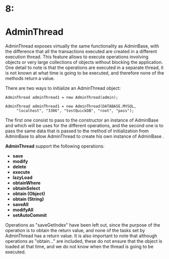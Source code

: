 # 8: #
# AdminThread #
AdminThread exposes virtually the same functionality as AdminBase, with the difference that all the transactions executed are created in a different execution thread. This feature allows to execute operations involving objects or very large collections of objects without blocking the application. One detail to note is that the operations are executed in a separate thread, it is not known at what time is going to be executed, and therefore none of the methods return a value.

There are two ways to initialize an AdminThread object:

```
AdminThread adminThread1 = new AdminThread(admin);

AdminThread adminThread1 = new AdminThread(DATABASE.MYSQL,
     "localhost", "3306", "testQuickDB", "root", "pass");
```

The first one consist to pass to the constructor an instance of AdminBase and which will be uses for the different operations, and the second one is to pass the same data that is passed to the method of initialization from AdminBase to allow AdminThread to create his own instance of AdminBase .

**AdminThread** support the following operations:

  * **save**
  * **modify**
  * **delete**
  * **execute**
  * **lazyLoad**
  * **obtainWhere**
  * **obtainSelect**
  * **obtain (Object)**
  * **obtain (String)**
  * **saveAll**
  * **modifyAll**
  * **setAutoCommit**

Operations as "saveGetIndex" have been left out, since the purpose of the operation is to obtain the return value, and none of the tasks set by AdminThread has a return value. It is also important to note that although operations as "obtain..." are included, these do not ensure that the object is loaded at that time, and we do not know when the thread is going to be executed.